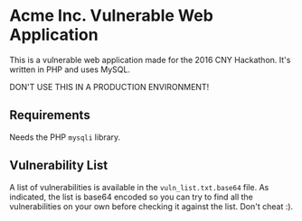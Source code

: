 # Acme Inc. Vulnerable Web Application

This is a vulnerable web application made for the 2016 CNY Hackathon. It's written in PHP and uses MySQL.

DON'T USE THIS IN A PRODUCTION ENVIRONMENT!

## Requirements

Needs the PHP ```mysqli``` library.

## Vulnerability List

A list of vulnerabilities is available in the ```vuln_list.txt.base64``` file. As indicated, the list is base64 encoded so you can try to find all the vulnerabilities on your own before checking it against the list. Don't cheat :).

